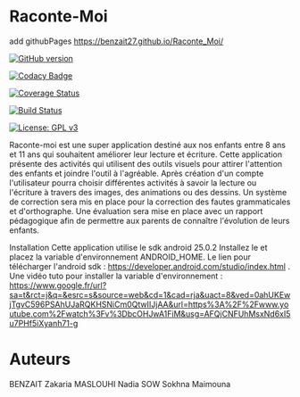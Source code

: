 # Raconte-Moi

add githubPages  https://benzait27.github.io/Raconte_Moi/

[![GitHub version](https://badge.fury.io/gh/benzait27%2FRaconte_Moi.svg)](https://badge.fury.io/gh/benzait27%2FRaconte_Moi)

[![Codacy Badge](https://api.codacy.com/project/badge/Grade/b206aebeb13e44b7b46afb0736057037)](https://www.codacy.com/app/benzait27/Raconte_Moi?utm_source=github.com&amp;utm_medium=referral&amp;utm_content=benzait27/Raconte_Moi&amp;utm_campaign=Badge_Grade)

[![Coverage Status](https://coveralls.io/repos/github/benzait27/Raconte_Moi/badge.svg?branch=feature%2FTestSetting)](https://coveralls.io/github/benzait27/Raconte_Moi?branch=feature%2FTestSetting)

[![Build Status](https://travis-ci.org/benzait27/Raconte_Moi.svg?branch=feature/TestSetting)](https://travis-ci.org/benzait27/Raconte_Moi)

[![License: GPL v3](https://img.shields.io/badge/License-GPL%20v3-blue.svg)](http://www.gnu.org/licenses/gpl-3.0)

Raconte-moi est une super application destiné aux nos enfants entre 8 ans et 11 ans qui souhaitent améliorer leur lecture et écriture.
Cette application présente des activités qui utilisent des outils visuels pour attirer l'attention des enfants et joindre l'outil à l'agréable. Après création d'un compte l'utilisateur pourra choisir différentes activités à savoir la lecture ou l'écriture à travers des images, des animations ou des dessins. Un système de correction sera mis en place pour la correction des fautes grammaticales et d'orthographe. Une évaluation sera mise en place avec un rapport pédagogique afin de permettre aux parents de connaître l'évolution de leurs enfants. 


Installation Cette application utilise le sdk android 25.0.2 Installez le et placez la variable d'environnement ANDROID_HOME.
Le lien pour télécharger l'android sdk : https://developer.android.com/studio/index.html .
Une vidéo tuto pour installer la variable d'environnement : https://www.google.fr/url?sa=t&rct=j&q=&esrc=s&source=web&cd=1&cad=rja&uact=8&ved=0ahUKEwjTgvC596PSAhUJaRQKHSNiCm0QtwIIJjAA&url=https%3A%2F%2Fwww.youtube.com%2Fwatch%3Fv%3DbcOHJwA1FiM&usg=AFQjCNFUhMsxNd6xI5u7PHf5iXyanh71-g

# Auteurs 
BENZAIT Zakaria
MASLOUHI Nadia
SOW Sokhna Maimouna
